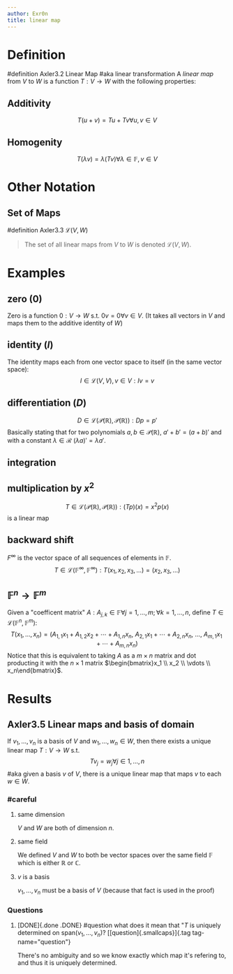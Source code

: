 ```yaml
---
author: Exr0n
title: linear map
---
```


# Definition

\#definition Axler3.2 Linear Map \#aka linear transformation A *linear
map* from $V$ to $W$ is a function $T : V \to W$ with the following
properties:

## Additivity

$$T(u+v) = Tu + Tv \forall u, v \in V$$

## Homogenity

$$T(\lambda v) = \lambda(T v) \forall \lambda \in \mathbb{F}, v\in V$$

# Other Notation

## Set of Maps

\#definition Axler3.3 $\mathcal{L}(V, W)$

> The set of all linear maps from $V$ to $W$ is denoted
> $\mathcal{L}(V, W)$.

# Examples

## zero ($0$)

Zero is a function $0 : V \to W$ s.t. $0v = 0 \forall v \in V$. (It
takes all vectors in $V$ and maps them to the additive identity of $W$)

## identity ($I$)

The identity maps each from one vector space to itself (in the same
vector space): $$I \in \mathcal{L}(V, V), v\in V : Iv = v$$

## differentiation ($D$)

$$D \in \mathcal{L}\left(\mathcal{P}(\mathbb{R}), \mathcal{P}(\mathbb{R})\right) : Dp = p'$$
Basically stating that for two polynomials
$a, b \in \mathcal{P}(\mathbb{R})$, $a'+b' = (a+b)'$ and with a constant
$\lambda \in \mathcal{R}$ $(\lambda a)' = \lambda a'$.

## integration

## multiplication by $x^2$

$$T \in \mathcal{L}\left(\mathcal{P}(\mathbb{R}), \mathcal{P}(\mathbb{R})\right) : (Tp)(x) = x^2p(x)$$
is a linear map

## backward shift

$F^\infty$ is the vector space of all sequences of elements in
$\mathbb{F}$.
$$T \in \mathcal{L}\left(\mathbb{F}^\infty, \mathbb{F}^\infty\right) : T(x_1, x_2, x_3, \ldots) = (x_2, x_3, \ldots)$$

## $\mathbb{F}^n \to \mathbb{F}^m$

Given a \"coefficent matrix\"
$A : A_{j,k}\in\mathbb{F} \forall j=1,\ldots,m; \forall k=1,\ldots,n$,
define $T \in \mathcal{L}(\mathbb{F}^n, \mathbb{F}^m)$:
$$T(x_1, \ldots, x_n) = (A_{1,1}x_1 + A_{1,2}x_2 + \cdots + A_{1,n}x_n,\ A_{2,1}x_1 + \cdots + A_{2, n}x_n,\ \ldots,\ A_{m, 1}x_1 + \cdots + A_{m, n} x_n)$$
Notice that this is equivalent to taking $A$ as a $m\times n$ matrix and
dot producting it with the $n \times 1$ matrix
$\begin{bmatrix}x_1 \\ x_2 \\ \vdots \\ x_n\end{bmatrix}$.

# Results

## Axler3.5 Linear maps and basis of domain

If $v_1, \ldots, v_n$ is a basis of $V$ and $w_1, \ldots, w_n \in W$,
then there exists a unique linear map $T : V\to W$ s.t.
$$T v_j = w_j \forall j \in 1, \ldots, n$$ \#aka given a basis $v$ of
$V$, there is a unique linear map that maps $v$ to each $w \in W$.

### \#careful

1.  same dimension

    $V$ and $W$ are both of dimension $n$.

2.  same field

    We defined $V$ and $W$ to both be vector spaces over the same field
    $\mathbb{F}$ which is either $\mathbb{R}$ or $\mathbb{C}$.

3.  $v$ is a basis

    $v_1, \ldots, v_n$ must be a basis of $V$ (because that fact is used
    in the proof)

### Questions

1.  [DONE]{.done .DONE} \#question what does it mean that \"$T$ is
    uniquely determined on $\text{span}(v_1, \ldots, v_n)$?
    [[question]{.smallcaps}]{.tag tag-name="question"}

    There\'s no ambiguity and so we know exactly which map it\'s
    refering to, and thus it is uniquely determined.
